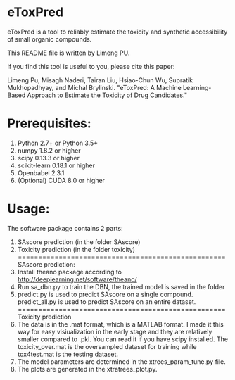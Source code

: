 # eToxPred
eToxPred is a tool to reliably estimate the toxicity and synthetic accessibility of small organic compounds.

This README file is written by Limeng PU. 

If you find this tool is useful to you, please cite this paper:

Limeng Pu, Misagh Naderi, Tairan Liu, Hsiao-Chun Wu, Supratik Mukhopadhyay, and Michal Brylinski. "eToxPred: A Machine Learning-Based Approach to Estimate the Toxicity of Drug Candidates."

# Prerequisites:
1. Python 2.7+ or Python 3.5+
2. numpy 1.8.2 or higher
3. scipy 0.13.3 or higher
4. scikit-learn 0.18.1 or higher
5. Openbabel 2.3.1
6. (Optional) CUDA 8.0 or higher


# Usage:

The software package contains 2 parts:
1. SAscore prediction (in the folder SAscore)
2. Toxicity prediction (in the folder toxicity)
===================================================
SAscore prediction:
1. Install theano package according to http://deeplearning.net/software/theano/
2. Run sa_dbn.py to train the DBN, the trained model is saved in the folder
3. predict.py is used to predict SAscore on a single compound. predict_all.py is used to predict SAscore on an entire dataset.
===================================================
Toxicity prediction
1. The data is in the .mat format, which is a MATLAB format. I made it this way for easy visiualization in the early stage and they are relatively smaller compared to .pkl. You can read it if you have scipy installed. The toxicity_over.mat is the oversampled dataset for training while tox4test.mat is the testing dataset.
2. The model parameters are determined in the xtrees_param_tune.py file.
3. The plots are generated in the xtratrees_plot.py.

